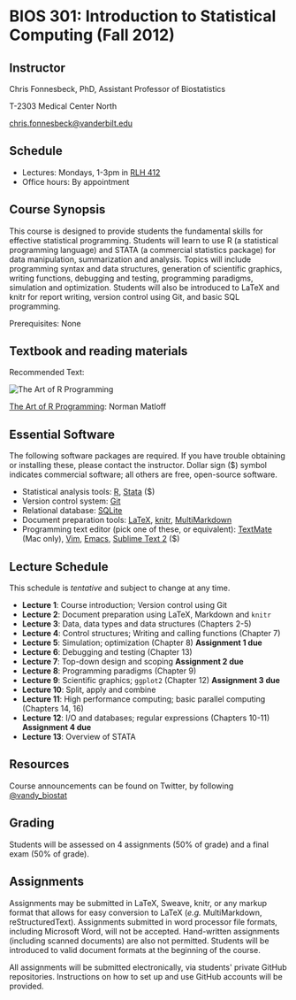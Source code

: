 # BIOS 301: Introduction to Statistical Computing (Fall 2012)

## Instructor

Chris Fonnesbeck, PhD, Assistant Professor of Biostatistics

T-2303 Medical Center North

chris.fonnesbeck@vanderbilt.edu


## Schedule

* Lectures: Mondays, 1-3pm in [RLH 412](http://goo.gl/maps/4c3W)
* Office hours: By appointment


## Course Synopsis

This course is designed to provide students the fundamental skills for effective statistical programming. Students will learn to use R (a statistical programming language) and STATA (a commercial statistics package) for data manipulation, summarization and analysis. Topics will include programming syntax and data structures, generation of scientific graphics, writing functions, debugging and testing, programming paradigms, simulation and optimization. Students will also be introduced to LaTeX and knitr for report writing, version control using Git, and basic SQL programming.

Prerequisites: None

<!-- ## Course Outline

- Source control using Git
- LaTeX and document preparation
- Basic R syntax and semantics
- Data types and data structures
- Flow control and looping
- Writing and calling functions
- Top-down design and scoping
- Debugging and testing
- Functions as objects
- Split/apply/combine
- Simulation
- Optimization
- Regular expressions
- Databases
- Stata -->

## Textbook and reading materials

Recommended Text:

![The Art of R Programming](http://nostarch.com/sites/default/files/imagecache/product_main_page/R_cvr_front.png)

[The Art of R Programming](http://nostarch.com/artofr.htm): Norman Matloff


## Essential Software

The following software packages are required. If you have trouble obtaining or installing these, please contact the instructor. Dollar sign ($) symbol indicates commercial software; all others are free, open-source software.

* Statistical analysis tools: [R](http://cran.r-project.org), [Stata](http://www.stata.com) ($)
* Version control system: [Git](http://git-scm.com/)
* Relational database: [SQLite](http://sqlite.org)
* Document preparation tools: [LaTeX](http://www.latex-project.org/), [knitr](http://yihui.name/knitr/), [MultiMarkdown](http://fletcherpenney.net/multimarkdown/)
* Programming text editor (pick one of these, or equivalent): [TextMate](https://github.com/textmate/textmate) (Mac only), [Vim](http://vim.org), [Emacs](http://www.gnu.org/s/emacs/), [Sublime Text 2](http://www.sublimetext.com/2) ($)


## Lecture Schedule

This schedule is *tentative* and subject to change at any time.

* **Lecture 1**: Course introduction; Version control using Git
* **Lecture 2**: Document preparation using LaTeX, Markdown and `knitr`
* **Lecture 3**: Data, data types and data structures (Chapters 2-5)
* **Lecture 4**: Control structures; Writing and calling functions (Chapter 7)
* **Lecture 5**: Simulation; optimization (Chapter 8) **Assignment 1 due**
* **Lecture 6**: Debugging and testing (Chapter 13)
* **Lecture 7**: Top-down design and scoping **Assignment 2 due**
* **Lecture 8**: Programming paradigms (Chapter 9)
* **Lecture 9**: Scientific graphics; `ggplot2` (Chapter 12) **Assignment 3 due**
* **Lecture 10**: Split, apply and combine 
* **Lecture 11**: High performance computing; basic parallel computing (Chapters 14, 16) 
* **Lecture 12**: I/O and databases; regular expressions (Chapters 10-11) **Assignment 4 due**
* **Lecture 13**: Overview of STATA 

## Resources

Course announcements can be found on Twitter, by following [@vandy_biostat](https://twitter.com/#!/vandy_biostat)



## Grading

Students will be assessed on 4 assignments (50% of grade) and a final exam (50% of grade).


## Assignments

Assignments may be submitted in LaTeX, Sweave, knitr, or any markup format that allows for easy conversion to LaTeX (*e.g.* MultiMarkdown, reStructuredText). Assignments submitted in word processor file formats, including Microsoft Word, will not be accepted. Hand-written assignments (including scanned documents) are also not permitted. Students will be introduced to valid document formats at the beginning of the course.

All assignments will be submitted electronically, via students' private GitHub repositories. Instructions on how to set up and use GitHub accounts will be provided.